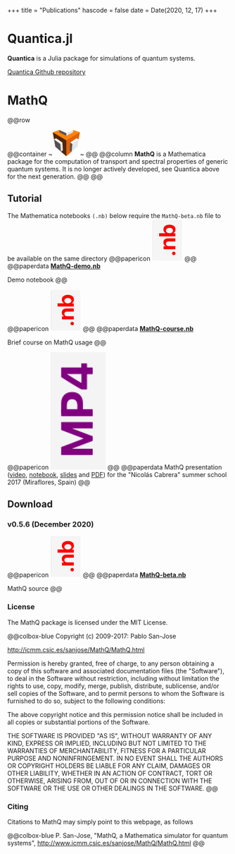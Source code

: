 +++
title = "Publications"
hascode = false
date = Date(2020, 12, 17)
+++

# Quantica.jl

**Quantica** is a Julia package for simulations of quantum systems.

[Quantica Github repository](https://github.com/pablosanjose/Quantica.jl)

# MathQ
@@row
<!-- @@column1 ![](/assets/mathq.png) @@ -->
@@container ~~~<img class="left" src="/assets/MathQ/mathq.png" height="60">~~~ @@
@@column **MathQ** is a Mathematica package for the computation of transport and spectral properties of generic quantum systems. It is no longer actively developed, see Quantica above for the next generation. @@
@@

## Tutorial

The Mathematica notebooks `(.nb)` below require the `MathQ-beta.nb` file to be available on the same directory
@@papericon ![](/assets/icons/nb.png) @@
@@paperdata
**[MathQ-demo.nb](/assets/MathQ/MathQ-demo.nb)**

Demo notebook
@@

@@papericon ![](/assets/icons/nb.png) @@
@@paperdata
**[MathQ-course.nb](/assets/MathQ/MathQ-course.nb)**

Brief course on MathQ usage
@@

@@papericon ![](/assets/icons/mp4.png) @@
@@paperdata
MathQ presentation ([video](/assets/MathQ/MathQ-cristalera.mp4), [notebook](/assets/MathQ/MathQ-cristalera.nb), [slides](/assets/MathQ/MathQ-cristalera.key) and [PDF](/assets/MathQ/MathQ-cristalera.pdf)) for the "Nicolás Cabrera" summer school 2017 (Miraflores, Spain)
@@

## Download

### v0.5.6 (December 2020)

@@papericon ![](/assets/icons/nb.png) @@
@@paperdata
**[MathQ-beta.nb](/assets/MathQ/mathq-beta.nb)**

MathQ source
@@

### License
The MathQ package is licensed under the MIT License.

@@colbox-blue
Copyright (c) 2009-2017: Pablo San-Jose

http://icmm.csic.es/sanjose/MathQ/MathQ.html

Permission is hereby granted, free of charge, to any person obtaining a copy of this software and associated documentation files (the "Software"), to deal in the Software without restriction, including without limitation the rights to use, copy, modify, merge, publish, distribute, sublicense, and/or sell copies of the Software, and to permit persons to whom the Software is furnished to do so, subject to the following conditions:

The above copyright notice and this permission notice shall be included in all copies or substantial portions of the Software.

THE SOFTWARE IS PROVIDED "AS IS", WITHOUT WARRANTY OF ANY KIND, EXPRESS OR IMPLIED, INCLUDING BUT NOT LIMITED TO THE WARRANTIES OF MERCHANTABILITY, FITNESS FOR A PARTICULAR PURPOSE AND NONINFRINGEMENT. IN NO EVENT SHALL THE AUTHORS OR COPYRIGHT HOLDERS BE LIABLE FOR ANY CLAIM, DAMAGES OR OTHER LIABILITY, WHETHER IN AN ACTION OF CONTRACT, TORT OR OTHERWISE, ARISING FROM, OUT OF OR IN CONNECTION WITH THE SOFTWARE OR THE USE OR OTHER DEALINGS IN THE SOFTWARE.
@@

### Citing

Citations to MathQ may simply point to this webpage, as follows

@@colbox-blue P. San-Jose, "MathQ, a Mathematica simulator for quantum systems", http://www.icmm.csic.es/sanjose/MathQ/MathQ.html @@